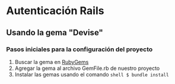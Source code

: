 # Autenticación Rails
## Usando la gema "Devise"

### Pasos iniciales para la configuración del proyecto
1. Buscar la gema en [RubyGems](https://rubygems.org/)
2. Agregar la gema al archivo GemFile.rb de nuestro proyecto
3. Instalar las gemas usando el comando ```shell $ bundle install```

